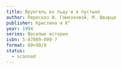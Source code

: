 ```yaml
---
title: Врунгель во льду и в пустыне
author: Пересказ И. Гомозковой, М. Шварца
publisher: Кристина и К°
year: 1994
series: Веселые истории
isbn: 5-87889-009-7
format: 60×90/8
status:
  - scanned
---
```

